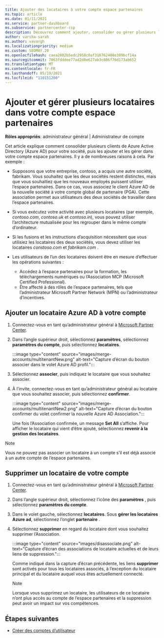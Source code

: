 ```yaml
---
title: Ajouter des locataires à votre compte espace partenaires
ms.topic: article
ms.date: 01/11/2021
ms.service: partner-dashboard
ms.subservice: partnercenter-csp
description: Découvrez comment ajouter, consolider ou gérer plusieurs locataires Azure AD dans votre compte espace partenaires, et découvrir pourquoi vous pouvez le faire.
author: varsha-sarah
ms.author: vavargh
ms.localizationpriority: medium
ms.custom: SEOMAY.20
ms.openlocfilehash: caea2002b5edc2958c0af316762408e309bcf14a
ms.sourcegitcommit: 7063fdddee77ad2d8e627ab3c806f76d173ab652
ms.translationtype: MT
ms.contentlocale: fr-FR
ms.lasthandoff: 05/19/2021
ms.locfileid: "110151200"
---
```

# <a name="add-and-manage-multiple-tenants-in-your-partner-center-account"></a>Ajouter et gérer plusieurs locataires dans votre compte espace partenaires


**Rôles appropriés**: administrateur général | Administrateur de compte

Cet article explique comment consolider plusieurs clients de Azure Active Directory (Azure AD) pour votre société, puis les ajouter et les gérer dans votre compte espace partenaires. Il y a de nombreuses raisons à cela. Par exemple :

- Supposons que votre entreprise, contoso, a acquis une autre société, fabrikam. Vous souhaitez que les deux sociétés restent distinctes, mais que vous souhaitiez que les nouveaux employés puissent utiliser l’espace partenaires. Dans ce cas, vous associez le client Azure AD de la nouvelle société à votre compte global de partenaire (PGA). Cette association permet aux utilisateurs des deux sociétés de travailler dans l’espace partenaires.

- Si vous exécutez votre activité avec plusieurs locataires (par exemple, *contoso.com*, *contoso.uk* et *contoso.in*), vous pouvez utiliser l’architecture mutualisée pour les regrouper dans le même compte d’ordinateur.

- Si les fusions et les instructions d’acquisition nécessitent que vous utilisiez les locataires des deux sociétés, vous devez utiliser les locataires *constoso.com* et *fabrikam.com* .

- Les utilisateurs de l’un des locataires doivent être en mesure d’effectuer les opérations suivantes :
    * Accédez à l’espace partenaires pour la formation, les téléchargements numériques ou l’Association MCP (Microsoft Certified Professional).
    * Être affecté à des rôles de l’espace partenaires, tels que l’administrateur Microsoft Partner Network (MPN) ou l’administrateur d’incentives.

## <a name="add-an-azure-ad-tenant-to-your-account"></a>Ajouter un locataire Azure AD à votre compte

1. Connectez-vous en tant qu’administrateur général à [Microsoft Partner Center](https://partner.microsoft.com/dashboard).

1. Dans l’angle supérieur droit, sélectionnez **paramètres**, sélectionnez **paramètres du compte**, puis sélectionnez **locataires**.
 
   :::image type="content" source="images/merge-accounts/multitenantNew.png" alt-text="Capture d’écran du bouton associer dans le volet Azure AD profil."::: 

1. Sélectionnez **associer**, puis indiquez le locataire que vous souhaitez associer.

1. À l’invite, connectez-vous en tant qu’administrateur général au locataire que vous souhaitez associer, puis sélectionnez **confirmer**. 

   :::image type="content" source="images/merge-accounts/multitenantNew2.png" alt-text="Capture d’écran du bouton confirmer du volet confirmer la nouvelle Azure AD Association."::: 

   Une fois l’Association confirmée, un message **Set All** s’affiche. Pour afficher le locataire qui vient d’être ajouté, sélectionnez **revenir à la gestion des locataires**. 
 
>[!NOTE]
>Vous ne pouvez pas associer un locataire à un compte s’il est déjà associé à un autre compte de l’espace partenaires.


## <a name="remove-a-tenant-from-your-account"></a>Supprimer un locataire de votre compte
 
1. Connectez-vous en tant qu’administrateur général à [Microsoft Partner Center](https://partner.microsoft.com/dashboard).

1. Dans l’angle supérieur droit, sélectionnez l’icône des **paramètres** , puis sélectionnez **paramètres du compte**.

1. Dans le volet gauche, sélectionnez **locataires**. Sous **gérer les locataires Azure ad**, sélectionnez l’onglet **partenaire** .
 
1. Sélectionnez **supprimer** en regard du locataire dont vous souhaitez supprimer l’Association.

   :::image type="content" source="images/disassociate.png" alt-text="Capture d’écran des associations de locataire actuelles et de leurs liens de suppression.":::

   Comme indiqué dans la capture d’écran précédente, les liens **supprimer** sont activés pour tous les locataires associés, à l’exception du locataire principal et du locataire auquel vous êtes actuellement connecté. 

   > [!NOTE]   
   > Lorsque vous supprimez un locataire, les utilisateurs de ce locataire n’ont plus accès au compte de l’espace partenaires et la suppression peut avoir un impact sur vos compétences. 

## <a name="next-steps"></a>Étapes suivantes

- [Créer des comptes d’utilisateur](create-user-accounts-and-set-permissions.md)






